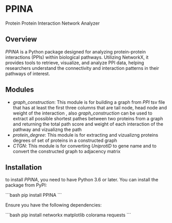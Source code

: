 # PPINA
Protein Protein Interaction Network Analyzer

## Overview
*PPINA* is a Python package designed for analyzing protein-protein interactions (PPIs) within biological pathways. Utilizing NetworkX, it provides tools to retrieve, visualize, and analyze PPI data, helping researchers understand the connectivity and interaction patterns in their pathways of interest.

## Modules
- *graph_construction*: This module is for building a graph from *PPI* tsv file that has at least the first three columns that are tail node, head node and weight of the interaction , also *graph_construction* can be used to extract all possible shortest pathes between two proteins from a graph and returning the total path score and weight of each interaction of the pathway and vizualizng the path
- *protein_degree*: This module is for extracting and vizualizng proteins degrees of set of proteins in a constructed graph
- *CTGN*: This module is for converting *UniprotID* to gene name and to convert the constructed graph to adjacency matrix

## Installation 
to install *PPINA*, you need to have Python 3.6 or later. You can install the package from PyPI:

\```bash
pip install PPINA
\```

Ensure you have the following dependencies:

\```bash
pip install networkx matplotlib colorama requests
\```

